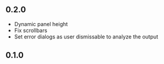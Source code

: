 ## 0.2.0
* Dynamic panel height
* Fix scrollbars
* Set error dialogs as user dismissable to analyze the output

## 0.1.0
